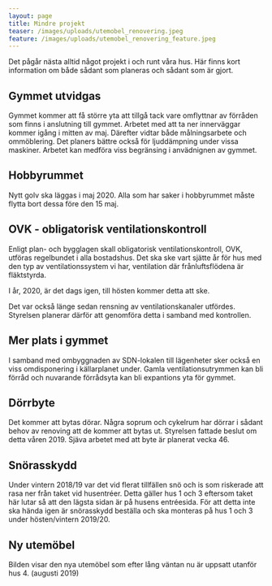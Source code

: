 ```yaml
---
layout: page
title: Mindre projekt
teaser: /images/uploads/utemobel_renovering.jpeg
feature: /images/uploads/utemobel_renovering_feature.jpeg
---
```

Det pågår nästa alltid något projekt i och runt våra hus. Här finns kort information om både sådant som planeras och sådant som är gjort. 

## Gymmet utvidgas

Gymmet kommer att få större yta att tillgå tack vare omflyttnar av förråden som finns i anslutning till gymmet. Arbetet med att ta ner innerväggar kommer igång i mitten av maj. Därefter vidtar både målningsarbete och ommöblering. Det planers bättre också för ljuddämpning under vissa maskiner. Arbetet kan medföra viss begränsing i anvädnignen av gymmet.

## Hobbyrummet

Nytt golv ska läggas i maj 2020. Alla som har saker i hobbyrummet måste flytta bort dessa före den 15 maj.

## OVK - obligatorisk ventilationskontroll

Enligt plan- och bygglagen skall obligatorisk ventilationskontroll, OVK, utföras regelbundet i alla bostadshus. Det ska ske vart sjätte år för hus med den typ av ventilationssystem vi har, ventilation där frånluftsflödena är fläktstyrda.

I år, 2020, är det dags igen, till hösten kommer detta att ske. 

Det var också länge sedan rensning av ventilationskanaler utfördes. Styrelsen planerar därför att genomföra detta i samband med kontrollen.

## Mer plats i gymmet

I samband med ombyggnaden av SDN-lokalen till lägenheter sker också en viss omdisponering i källarplanet under. Gamla ventilationsutrymmen kan bli förråd och nuvarande förrådsyta kan bli expantions yta för gymmet. 

## Dörrbyte

Det kommer att bytas dörar. Några soprum och cykelrum har dörrar i sådant behov av renoving att de kommer att bytas ut. Styrelsen fattade beslut om detta våren 2019. Sjäva arbetet med att byte är planerat vecka 46.

## Snörasskydd

Under vintern 2018/19 var det vid flerat tillfällen snö och is som riskerade att rasa ner från taket vid husentréer. Detta gäller hus 1 och 3 eftersom taket här lutar så att den lägsta sidan är på husens entréesida. För att detta inte ska hända igen är snörasskydd beställa och ska monteras på hus 1 och 3 under hösten/vintern 2019/20.

## Ny utemöbel

Bilden visar den nya utemöbel som efter lång väntan nu är uppsatt utanför hus 4. (augusti 2019)